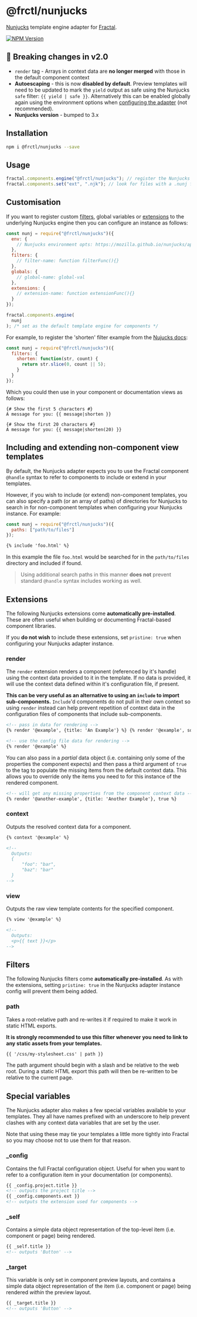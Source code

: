 # @frctl/nunjucks

[Nunjucks](http://mozilla.github.io/nunjucks/) template engine adapter for [Fractal](http://github.com/frctl/fractal).

[![NPM Version](https://img.shields.io/npm/v/@frctl/nunjucks)](https://www.npmjs.com/package/@frctl/nunjucks)

## 🚨 Breaking changes in v2.0

- `render` tag - Arrays in context data are **no longer merged** with those in the default component context
- **Autoescaping** - this is now **disabled by default**. Preview templates will need to be updated to mark the `yield` output as safe using the Nunjucks `safe` filter: `{{ yield | safe }}`. Alternatively this can be enabled globally again using the environment options when [configuring the adapter](#customisation) (not recommended).
- **Nunjucks version** - bumped to 3.x

## Installation

```bash
npm i @frctl/nunjucks --save
```

## Usage

```javascript
fractal.components.engine("@frctl/nunjucks"); // register the Nunjucks adapter for your components
fractal.components.set("ext", ".njk"); // look for files with a .nunj file extension
```

## Customisation

If you want to register custom [filters](https://mozilla.github.io/nunjucks/api.html#custom-filters), global variables or [extensions](https://mozilla.github.io/nunjucks/api.html#custom-tags) to the underlying Nunjucks engine then you can configure an instance as follows:

```javascript
const nunj = require("@frctl/nunjucks")({
  env: {
    // Nunjucks environment opts: https://mozilla.github.io/nunjucks/api.html#configure
  },
  filters: {
    // filter-name: function filterFunc(){}
  },
  globals: {
    // global-name: global-val
  },
  extensions: {
    // extension-name: function extensionFunc(){}
  }
});

fractal.components.engine(
  nunj
); /* set as the default template engine for components */
```

For example, to register the 'shorten' filter example from the [Nujucks docs](https://mozilla.github.io/nunjucks/api.html#custom-filters):

```javascript
const nunj = require("@frctl/nunjucks")({
  filters: {
    shorten: function(str, count) {
      return str.slice(0, count || 5);
    }
  }
});
```

Which you could then use in your component or documentation views as follows:

```nunjucks
{# Show the first 5 characters #}
A message for you: {{ message|shorten }}

{# Show the first 20 characters #}
A message for you: {{ message|shorten(20) }}
```

## Including and extending non-component view templates

By default, the Nunjucks adapter expects you to use the Fractal component `@handle` syntax to refer to components to include or extend in your templates.

However, if you wish to include (or extend) non-component templates, you can also specify a path (or an array of paths) of directories for Nunjucks to search in for non-component templates when configuring your Nunjucks instance. For example:

```javascript
const nunj = require("@frctl/nunjucks")({
  paths: ["path/to/files"]
});
```

```html
{% include 'foo.html' %}
```

In this example the file `foo.html` would be searched for in the `path/to/files` directory and included if found.

> Using additional search paths in this manner **does not** prevent standard `@handle` syntax includes working as well.

## Extensions

The following Nunjucks extensions come **automatically pre-installed**. These are often useful when building or documenting Fractal-based component libraries.

If you **do not wish** to include these extensions, set `pristine: true` when configuring your Nunjucks adapter instance.

### render

The `render` extension renders a component (referenced by it's handle) using the context data provided to it in the template. If no data is provided, it will use the context data defined within it's configuration file, if present.

**This can be very useful as an alternative to using an `include` to import sub-components.** `Include`'d components do not pull in their own context so using `render` instead can help prevent repetition of context data in the configuration files of components that include sub-components.

```html
<!-- pass in data for rendering -->
{% render '@example', {title: 'An Example'} %} {% render '@example', someData %}

<!-- use the config file data for rendering -->
{% render '@example' %}
```

You can also pass in a _partial_ data object (i.e. containing only some of the properties the component expects) and then pass a third argument of `true` to the tag to populate the missing items from the default context data. This allows you to override only the items you need to for this instance of the rendered component.

```html
<!-- will get any missing properties from the component context data -->
{% render '@another-example', {title: 'Another Example'}, true %}
```

### context

Outputs the resolved context data for a component.

```html
{% context '@example' %}

<!--
  Outputs:
  {
      "foo": "bar",
      "baz": "bar"
  }
-->
```

### view

Outputs the raw view template contents for the specified component.

```html
{% view '@example' %}

<!--
  Outputs:
  <p>{{ text }}</p>
-->
```

## Filters

The following Nunjucks filters come **automatically pre-installed**. As with the extensions, setting `pristine: true` in the Nunjucks adapter instance config will prevent them being added.

### path

Takes a root-relative path and re-writes it if required to make it work in static HTML exports.

**It is strongly recommended to use this filter whenever you need to link to any static assets from your templates.**

```html
{{ '/css/my-stylesheet.css' | path }}
```

The path argument should begin with a slash and be relative to the web root. During a static HTML export this path will then be re-written to be relative to the current page.

## Special variables

The Nunjucks adapter also makes a few special variables available to your templates. They all have names prefixed with an underscore to help prevent clashes with any context data variables that are set by the user.

Note that using these may tie your templates a little more tightly into Fractal so you may choose not to use them for that reason.

### \_config

Contains the full Fractal configuration object. Useful for when you want to refer to a configuration item in your documentation (or components).

```html
{{ _config.project.title }}
<!-- outputs the project title -->
{{ _config.components.ext }}
<!-- outputs the extension used for components -->
```

### \_self

Contains a simple data object representation of the top-level item (i.e. component or page) being rendered.

```html
{{ _self.title }}
<!-- outputs 'Button' -->
```

### \_target

This variable is only set in component preview layouts, and contains a simple data object representation of the item (i.e. component or page) being rendered _within_ the preview layout.

```html
{{ _target.title }}
<!-- outputs 'Button' -->
```
